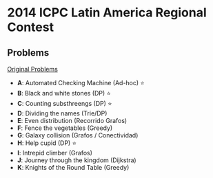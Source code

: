 # **2014 ICPC Latin America Regional Contest**

## Problems

[Original Problems](http://matcomgrader.com/media/contests/6224/latam2014.pdf)

- **A**: Automated Checking Machine (Ad-hoc) ⭐
- **B**: Black and white stones (DP) ⭐
- **C**: Counting substhreengs (DP) ⭐
- **D**: Dividing the names (Trie/DP)
- **E**: Even distribution (Recorrido Grafos)
- **F**: Fence the vegetables (Greedy)
- **G**: Galaxy collision (Grafos / Conectividad)
- **H**: Help cupid (DP) ⭐
- **I**: Intrepid climber (Grafos)
- **J**: Journey through the kingdom (Dijkstra)
- **K**: Knights of the Round Table (Greedy)